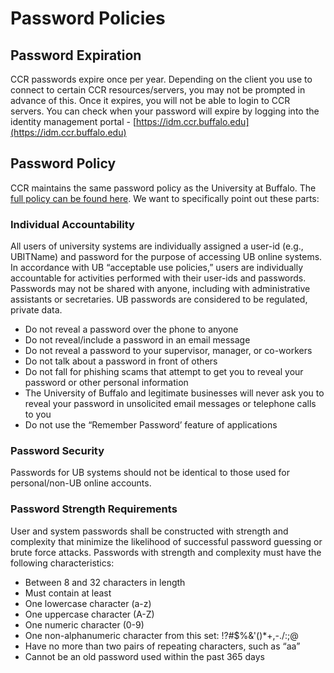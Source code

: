 # Password Policies

## Password Expiration  

CCR passwords expire once per year.  Depending on the client you use to connect to certain CCR resources/servers, you may not be prompted in advance of this.  Once it expires, you will not be able to login to CCR servers.  You can check when your password will expire by logging into the identity management portal - [https://idm.ccr.buffalo.edu](https://idm.ccr.buffalo.edu)  


## Password Policy

CCR maintains the same password policy as the University at Buffalo.  The [full policy can be found here](https://www.buffalo.edu/administrative-services/policy1/ub-policy-lib/ubit-password.html).  We want to specifically point out these parts:  

### Individual Accountability  
All users of university systems are individually assigned a user-id (e.g., UBITName) and password for the purpose of accessing UB online systems.  In accordance with UB “acceptable use policies,” users are individually accountable for activities performed with their user-ids and passwords.  Passwords may not be shared with anyone, including with administrative assistants or secretaries.  UB passwords are considered to be regulated, private data.  

- Do not reveal a password over the phone to anyone  
- Do not reveal/include a password in an email message  
- Do not reveal a password to your supervisor, manager, or co-workers  
- Do not talk about a password in front of others  
- Do not fall for phishing scams that attempt to get you to reveal your password or other personal information  
- The University of Buffalo and legitimate businesses will never ask you to reveal your password in unsolicited email messages or telephone calls to you  
- Do not use the “Remember Password’ feature of applications  

### Password Security  
Passwords for UB systems should not be identical to those used for personal/non-UB online accounts.  

### Password Strength Requirements  
User and system passwords shall be constructed with strength and complexity that minimize the likelihood of successful password guessing or brute force attacks.  Passwords with strength and complexity must have the following characteristics:  

- Between 8 and 32 characters in length  
- Must contain at least  
- One lowercase character (a-z)  
- One uppercase character (A-Z)  
- One numeric character (0-9)  
- One non-alphanumeric character from this set: !?#$%&'()*+,-./:;@  
- Have no more than two pairs of repeating characters, such as “aa”  
- Cannot be an old password used within the past 365 days  
